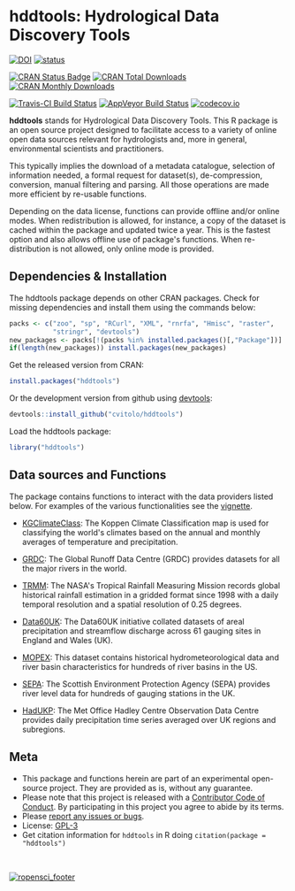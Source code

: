 
<!-- Edit the README.Rmd only!!! The README.md is generated automatically from README.Rmd. -->
hddtools: Hydrological Data Discovery Tools
===========================================

[![DOI](https://zenodo.org/badge/9118/cvitolo/hddtools.svg)](https://zenodo.org/badge/latestdoi/9118/cvitolo/hddtools) [![status](http://joss.theoj.org/papers/3287a12e7ce5d7e89938a6b4f56fc225/status.svg)](http://joss.theoj.org/papers/3287a12e7ce5d7e89938a6b4f56fc225)

[![CRAN Status Badge](http://www.r-pkg.org/badges/version/hddtools)](https://cran.r-project.org/package=hddtools) [![CRAN Total Downloads](http://cranlogs.r-pkg.org/badges/grand-total/hddtools)](https://cran.r-project.org/package=hddtools) [![CRAN Monthly Downloads](http://cranlogs.r-pkg.org/badges/hddtools)](https://cran.r-project.org/package=hddtools)

[![Travis-CI Build Status](https://travis-ci.org/cvitolo/hddtools.svg?branch=master)](https://travis-ci.org/cvitolo/hddtools) [![AppVeyor Build Status](https://ci.appveyor.com/api/projects/status/github/cvitolo/hddtools?branch=master&svg=true)](https://ci.appveyor.com/project/cvitolo/hddtools) [![codecov.io](https://codecov.io/github/cvitolo/hddtools/coverage.svg?branch=master)](https://codecov.io/github/cvitolo/hddtools?branch=master)

**hddtools** stands for Hydrological Data Discovery Tools. This R package is an open source project designed to facilitate access to a variety of online open data sources relevant for hydrologists and, more in general, environmental scientists and practitioners.

This typically implies the download of a metadata catalogue, selection of information needed, a formal request for dataset(s), de-compression, conversion, manual filtering and parsing. All those operations are made more efficient by re-usable functions.

Depending on the data license, functions can provide offline and/or online modes. When redistribution is allowed, for instance, a copy of the dataset is cached within the package and updated twice a year. This is the fastest option and also allows offline use of package's functions. When re-distribution is not allowed, only online mode is provided.

Dependencies & Installation
---------------------------

The hddtools package depends on other CRAN packages. Check for missing dependencies and install them using the commands below:

``` r
packs <- c("zoo", "sp", "RCurl", "XML", "rnrfa", "Hmisc", "raster", 
           "stringr", "devtools")
new_packages <- packs[!(packs %in% installed.packages()[,"Package"])]
if(length(new_packages)) install.packages(new_packages)
```

Get the released version from CRAN:

``` r
install.packages("hddtools")
```

Or the development version from github using [devtools](https://github.com/hadley/devtools):

``` r
devtools::install_github("cvitolo/hddtools")
```

Load the hddtools package:

``` r
library("hddtools")
```

Data sources and Functions
--------------------------

The package contains functions to interact with the data providers listed below. For examples of the various functionalities see the [vignette](vignettes/hddtools_vignette.Rmd).

-   [KGClimateClass](http://koeppen-geiger.vu-wien.ac.at/): The Koppen Climate Classification map is used for classifying the world's climates based on the annual and monthly averages of temperature and precipitation.

-   [GRDC](http://www.bafg.de/GRDC/EN/Home/homepage_node.html): The Global Runoff Data Centre (GRDC) provides datasets for all the major rivers in the world.

-   [TRMM](http://trmm.gsfc.nasa.gov/): The NASA's Tropical Rainfall Measuring Mission records global historical rainfall estimation in a gridded format since 1998 with a daily temporal resolution and a spatial resolution of 0.25 degrees.

-   [Data60UK](http://tdwg.catchment.org/datasets.html): The Data60UK initiative collated datasets of areal precipitation and streamflow discharge across 61 gauging sites in England and Wales (UK).

-   [MOPEX](http://tdwg.catchment.org/datasets.html): This dataset contains historical hydrometeorological data and river basin characteristics for hundreds of river basins in the US.

-   [SEPA](http://apps.sepa.org.uk/waterlevels/): The Scottish Environment Protection Agency (SEPA) provides river level data for hundreds of gauging stations in the UK.

-   [HadUKP](http://www.metoffice.gov.uk/hadobs/hadukp/): The Met Office Hadley Centre Observation Data Centre provides daily precipitation time series averaged over UK regions and subregions.

Meta
----

-   This package and functions herein are part of an experimental open-source project. They are provided as is, without any guarantee.
-   Please note that this project is released with a [Contributor Code of Conduct](CONDUCT.md). By participating in this project you agree to abide by its terms.
-   Please [report any issues or bugs](https://github.com/cvitolo/hddtools/issues).
-   License: [GPL-3](https://opensource.org/licenses/GPL-3.0)
-   Get citation information for `hddtools` in R doing `citation(package = "hddtools")`

<br/>

[![ropensci\_footer](http://ropensci.org/public_images/github_footer.png)](http://ropensci.org)
